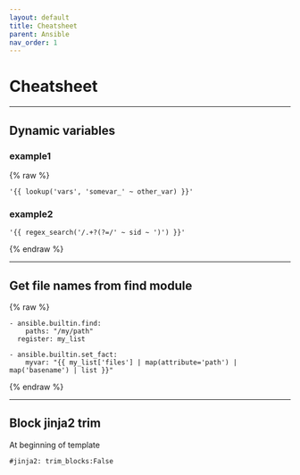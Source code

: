 ```yaml
---
layout: default
title: Cheatsheet
parent: Ansible
nav_order: 1
---
```

# Cheatsheet

___

## Dynamic variables
### example1
{% raw %}
```
'{{ lookup('vars', 'somevar_' ~ other_var) }}'
```
### example2
```
'{{ regex_search('/.+?(?=/' ~ sid ~ ')') }}'
```
{% endraw %}

___

## Get file names from find module
{% raw %}
```
- ansible.builtin.find:
    paths: "/my/path"
  register: my_list

- ansible.builtin.set_fact:
    myvar: "{{ my_list['files'] | map(attribute='path') | map('basename') | list }}"
```
{% endraw %}

___

## Block jinja2 trim
At beginning of template
```
#jinja2: trim_blocks:False
```
